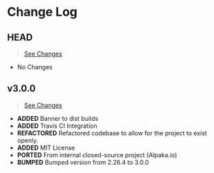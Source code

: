 # Change Log

## HEAD

> [See Changes](https://github.com/placeposition/alpaka.io/compare/v3.0.0...master)

* No Changes

## v3.0.0

> [See Changes](https://github.com/placeposition/alpaka.io/compare/fd0ec4b9c3156fcb2e639e8259a5c35807f26f3f...master)

* **ADDED** Banner to dist builds
* **ADDED** Travis CI Integration
* **REFACTORED** Refactored codebase to allow for the project to exist openly.
* **ADDED** MIT License
* **PORTED** From internal closed-source project (Alpaka.io)
* **BUMPED** Bumped version from 2.26.4 to 3.0.0
